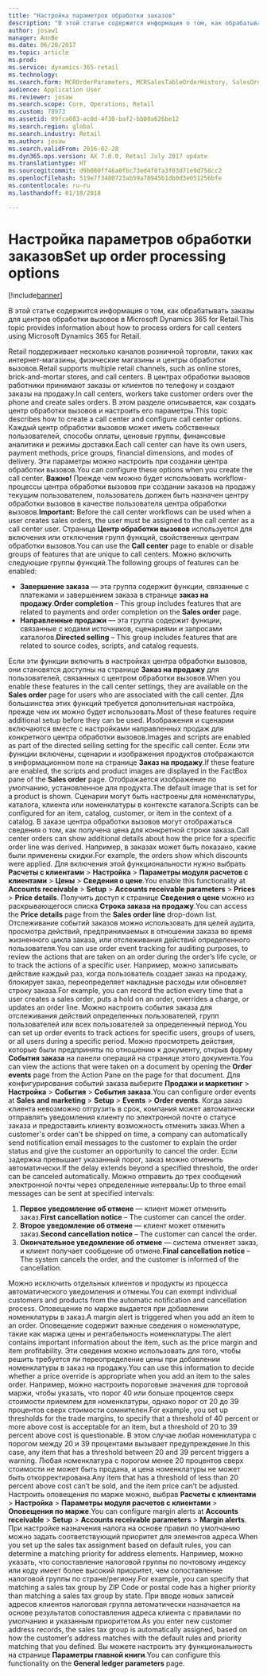 ```yaml
---
title: "Настройка параметров обработки заказов"
description: "В этой статье содержится информация о том, как обрабатывать заказы для центров обработки вызовов в Microsoft Dynamics 365 for Retail."
author: josaw1
manager: AnnBe
ms.date: 06/20/2017
ms.topic: article
ms.prod: 
ms.service: dynamics-365-retail
ms.technology: 
ms.search.form: MCROrderParameters, MCRSalesTableOrderHistory, SalesOrderProcessingWorkspace
audience: Application User
ms.reviewer: josaw
ms.search.scope: Core, Operations, Retail
ms.custom: 78973
ms.assetid: 09fca083-ac0d-4f30-baf2-bb00a626be12
ms.search.region: global
ms.search.industry: Retail
ms.author: josaw
ms.search.validFrom: 2016-02-28
ms.dyn365.ops.version: AX 7.0.0, Retail July 2017 update
ms.translationtype: HT
ms.sourcegitcommit: d9b080ff46a0fbc73ed4f8fa3f03d71e9d758cc2
ms.openlocfilehash: 519e7f3480723ab59a78945b1db0d3e051256bfe
ms.contentlocale: ru-ru
ms.lasthandoff: 01/18/2018

---
```


# <a name="set-up-order-processing-options"></a><span data-ttu-id="c2e5b-103">Настройка параметров обработки заказов</span><span class="sxs-lookup"><span data-stu-id="c2e5b-103">Set up order processing options</span></span>

[!include[banner](includes/banner.md)]


<span data-ttu-id="c2e5b-104">В этой статье содержится информация о том, как обрабатывать заказы для центров обработки вызовов в Microsoft Dynamics 365 for Retail.</span><span class="sxs-lookup"><span data-stu-id="c2e5b-104">This topic provides information about how to process orders for call centers using Microsoft Dynamics 365 for Retail.</span></span> 

<span data-ttu-id="c2e5b-105">Retail поддерживает несколько каналов розничной торговли, таких как интернет-магазины, физические магазины и центры обработки вызовов.</span><span class="sxs-lookup"><span data-stu-id="c2e5b-105">Retail supports multiple retail channels, such as online stores, brick-and-mortar stores, and call centers.</span></span> <span data-ttu-id="c2e5b-106">В центрах обработки вызовов работники принимают заказы от клиентов по телефону и создают заказы на продажу.</span><span class="sxs-lookup"><span data-stu-id="c2e5b-106">In call centers, workers take customer orders over the phone and create sales orders.</span></span> <span data-ttu-id="c2e5b-107">В этом разделе описывается, как создать центр обработки вызовов и настроить его параметры.</span><span class="sxs-lookup"><span data-stu-id="c2e5b-107">This topic describes how to create a call center and configure call center options.</span></span> <span data-ttu-id="c2e5b-108">Каждый центр обработки вызовов может иметь собственных пользователей, способы оплаты, ценовые группы, финансовые аналитики и режимы доставки.</span><span class="sxs-lookup"><span data-stu-id="c2e5b-108">Each call center can have its own users, payment methods, price groups, financial dimensions, and modes of delivery.</span></span> <span data-ttu-id="c2e5b-109">Эти параметры можно настроить при создании центра обработки вызовов.</span><span class="sxs-lookup"><span data-stu-id="c2e5b-109">You can configure these options when you create the call center.</span></span> <span data-ttu-id="c2e5b-110">**Важно!** Прежде чем можно будет использовать workflow-процессы центра обработки вызовов при создании заказов на продажу текущим пользователем, пользователь должен быть назначен центру обработки вызовов в качестве пользователя центра обработки вызовов.</span><span class="sxs-lookup"><span data-stu-id="c2e5b-110">**Important:** Before the call center workflows can be used when a user creates sales orders, the user must be assigned to the call center as a call center user.</span></span> <span data-ttu-id="c2e5b-111">Страница **Центр обработки вызовов** используется для включения или отключения групп функций, свойственных центрам обработки вызовов.</span><span class="sxs-lookup"><span data-stu-id="c2e5b-111">You can use the **Call center** page to enable or disable groups of features that are unique to call centers.</span></span> <span data-ttu-id="c2e5b-112">Можно включить следующие группы функций.</span><span class="sxs-lookup"><span data-stu-id="c2e5b-112">The following groups of features can be enabled:</span></span>

-   <span data-ttu-id="c2e5b-113">**Завершение заказа** — эта группа содержит функции, связанные с платежами и завершением заказа в странице **заказ на продажу**.</span><span class="sxs-lookup"><span data-stu-id="c2e5b-113">**Order completion** – This group includes features that are related to payments and order completion on the **Sales order** page.</span></span>
-   <span data-ttu-id="c2e5b-114">**Направленные продажи** — эта группа содержит функции, связанные с кодами источников, сценариями и запросами каталогов.</span><span class="sxs-lookup"><span data-stu-id="c2e5b-114">**Directed selling** – This group includes features that are related to source codes, scripts, and catalog requests.</span></span>

<span data-ttu-id="c2e5b-115">Если эти функции включить в настройках центра обработки вызовов, они становятся доступны на странице **Заказ на продажу** для пользователей, связанных с центром обработки вызовов.</span><span class="sxs-lookup"><span data-stu-id="c2e5b-115">When you enable these features in the call center settings, they are available on the **Sales order** page for users who are associated with the call center.</span></span> <span data-ttu-id="c2e5b-116">Для большинства этих функций требуется дополнительная настройка, прежде чем их можно будет использовать.</span><span class="sxs-lookup"><span data-stu-id="c2e5b-116">Most of these features require additional setup before they can be used.</span></span> <span data-ttu-id="c2e5b-117">Изображения и сценарии включаются вместе с настройками направленных продаж для конкретного центра обработки вызовов.</span><span class="sxs-lookup"><span data-stu-id="c2e5b-117">Images and scripts are enabled as part of the directed selling setting for the specific call center.</span></span> <span data-ttu-id="c2e5b-118">Если эти функции включены, сценарии и изображения продуктов отображаются в информационном поле на странице **Заказ на продажу**.</span><span class="sxs-lookup"><span data-stu-id="c2e5b-118">If these feature are enabled, the scripts and product images are displayed in the FactBox pane of the **Sales order** page.</span></span> <span data-ttu-id="c2e5b-119">Отображается изображение по умолчанию, установленное для продукта.</span><span class="sxs-lookup"><span data-stu-id="c2e5b-119">The default image that is set for a product is shown.</span></span> <span data-ttu-id="c2e5b-120">Сценарии могут быть настроены для номенклатуры, каталога, клиента или номенклатуры в контексте каталога.</span><span class="sxs-lookup"><span data-stu-id="c2e5b-120">Scripts can be configured for an item, catalog, customer, or item in the context of a catalog.</span></span> <span data-ttu-id="c2e5b-121">В заказе центра обработки вызовов могут отображаться сведения о том, как получена цена для конкретной строки заказа.</span><span class="sxs-lookup"><span data-stu-id="c2e5b-121">Call center orders can show additional details about how the price for a specific order line was derived.</span></span> <span data-ttu-id="c2e5b-122">Например, в заказах может быть показано, какие были применены скидки.</span><span class="sxs-lookup"><span data-stu-id="c2e5b-122">For example, the orders show which discounts were applied.</span></span> <span data-ttu-id="c2e5b-123">Для включения этой функциональности нужно выбрать **Расчеты с клиентами** &gt; **Настройка** &gt; **Параметры модуля расчетов с клиентами** &gt; **Цены** &gt; **Сведения о цене**.</span><span class="sxs-lookup"><span data-stu-id="c2e5b-123">You enable this functionality at **Accounts receivable** &gt; **Setup** &gt; **Accounts receivable parameters** &gt; **Prices** &gt; **Price details**.</span></span> <span data-ttu-id="c2e5b-124">Получить доступ к странице **Сведения о цене** можно из раскрывающегося списка **Строка заказа на продажу**.</span><span class="sxs-lookup"><span data-stu-id="c2e5b-124">You can access the **Price details** page from the **Sales order line** drop-down list.</span></span> <span data-ttu-id="c2e5b-125">Отслеживание событий заказов можно использовать для целей аудита, просмотра действий, предпринимаемых в отношении заказа во время жизненного цикла заказа, или отслеживания действий определенного пользователя.</span><span class="sxs-lookup"><span data-stu-id="c2e5b-125">You can use order event tracking for auditing purposes, to review the actions that are taken on an order during the order’s life cycle, or to track the actions of a specific user.</span></span> <span data-ttu-id="c2e5b-126">Например, можно записывать действие каждый раз, когда пользователь создает заказ на продажу, блокирует заказ, переопределяет накладные расходы или обновляет строку заказа.</span><span class="sxs-lookup"><span data-stu-id="c2e5b-126">For example, you can record the action every time that a user creates a sales order, puts a hold on an order, overrides a charge, or updates an order line.</span></span> <span data-ttu-id="c2e5b-127">Можно настроить события заказа для отслеживания действий определенных пользователей, групп пользователей или всех пользователей за определенный период.</span><span class="sxs-lookup"><span data-stu-id="c2e5b-127">You can set up order events to track actions for specific users, groups of users, or all users during a specific period.</span></span> <span data-ttu-id="c2e5b-128">Можно просмотреть действия, которые были предприняты по отношению к документу, открыв форму **События заказа** на панели операций на странице этого документа.</span><span class="sxs-lookup"><span data-stu-id="c2e5b-128">You can view the actions that were taken on a document by opening the **Order events** page from the Action Pane on the page for that document.</span></span> <span data-ttu-id="c2e5b-129">Для конфигурирования событий заказа выберите **Продажи и маркетинг** &gt; **Настройка** &gt; **События** &gt; **События заказа**.</span><span class="sxs-lookup"><span data-stu-id="c2e5b-129">You can configure order events at **Sales and marketing** &gt; **Setup** &gt; **Events** &gt; **Order events**.</span></span> <span data-ttu-id="c2e5b-130">Когда заказ клиента невозможно отгрузить в срок, компания может автоматически отправлять уведомления клиенту по электронной почте о статусе заказа и предоставить клиенту возможность отменить заказ.</span><span class="sxs-lookup"><span data-stu-id="c2e5b-130">When a customer's order can't be shipped on time, a company can automatically send notification email messages to the customer to explain the order status and give the customer an opportunity to cancel the order.</span></span> <span data-ttu-id="c2e5b-131">Если задержка превышает указанный порог, заказ можно отменить автоматически.</span><span class="sxs-lookup"><span data-stu-id="c2e5b-131">If the delay extends beyond a specified threshold, the order can be canceled automatically.</span></span> <span data-ttu-id="c2e5b-132">Можно отправить до трех сообщений электронной почты через определенные интервалы:</span><span class="sxs-lookup"><span data-stu-id="c2e5b-132">Up to three email messages can be sent at specified intervals:</span></span>

1.  <span data-ttu-id="c2e5b-133">**Первое уведомление об отмене** — клиент может отменить заказ.</span><span class="sxs-lookup"><span data-stu-id="c2e5b-133">**First cancellation notice** – The customer can cancel the order.</span></span>
2.  <span data-ttu-id="c2e5b-134">**Второе уведомление об отмене** — клиент может отменить заказ.</span><span class="sxs-lookup"><span data-stu-id="c2e5b-134">**Second cancellation notice** – The customer can cancel the order.</span></span>
3.  <span data-ttu-id="c2e5b-135">**Окончательное уведомление об отмене** — система отменяет заказ, и клиент получает сообщение об отмене.</span><span class="sxs-lookup"><span data-stu-id="c2e5b-135">**Final cancellation notice** – The system cancels the order, and the customer is informed of the cancellation.</span></span>

<span data-ttu-id="c2e5b-136">Можно исключить отдельных клиентов и продукты из процесса автоматического уведомления и отмены.</span><span class="sxs-lookup"><span data-stu-id="c2e5b-136">You can exempt individual customers and products from the automatic notification and cancellation process.</span></span> <span data-ttu-id="c2e5b-137">Оповещение по марже выдается при добавлении номенклатуры в заказ.</span><span class="sxs-lookup"><span data-stu-id="c2e5b-137">A margin alert is triggered when you add an item to an order.</span></span> <span data-ttu-id="c2e5b-138">Оповещение содержит важные сведения о номенклатуре, такие как маржа цены и рентабельность номенклатуры.</span><span class="sxs-lookup"><span data-stu-id="c2e5b-138">The alert contains important information about the item, such as the price margin and item profitability.</span></span> <span data-ttu-id="c2e5b-139">Эти сведения можно использовать для того, чтобы решить требуется ли переопределение цены при добавлении номенклатуры в заказ на продажу.</span><span class="sxs-lookup"><span data-stu-id="c2e5b-139">You can use this information to decide whether a price override is appropriate when you add an item to the sales order.</span></span> <span data-ttu-id="c2e5b-140">Например, можно настроить пороговые значения для торговой маржи, чтобы указать, что порог 40 или больше процентов сверх стоимости приемлем для номенклатуры, однако порог от 20 до 39 процентов сверх стоимости сомнителен.</span><span class="sxs-lookup"><span data-stu-id="c2e5b-140">For example, you set up thresholds for the trade margins, to specify that a threshold of 40 percent or more above cost is acceptable for an item, but a threshold of 20 to 39 percent above cost is questionable.</span></span> <span data-ttu-id="c2e5b-141">В этом случае любая номенклатура с порогом между 20 и 39 процентами вызывает предупреждение.</span><span class="sxs-lookup"><span data-stu-id="c2e5b-141">In this case, any item that has a threshold between 20 and 39 percent triggers a warning.</span></span> <span data-ttu-id="c2e5b-142">Любая номенклатура с порогом менее 20 процентов сверх стоимости не может быть продана, и цена номенклатуры не может быть откорректирована.</span><span class="sxs-lookup"><span data-stu-id="c2e5b-142">Any item that has a threshold of less than 20 percent above cost can’t be sold, and the item price can’t be adjusted.</span></span> <span data-ttu-id="c2e5b-143">Настроить оповещения по марже можно, выбрав **Расчеты с клиентами** &gt; **Настройка** &gt; **Параметры модуля расчетов с клиентами** &gt; **Оповещения по марже**.</span><span class="sxs-lookup"><span data-stu-id="c2e5b-143">You can configure margin alerts at **Accounts receivable** &gt; **Setup** &gt; **Accounts receivable parameters** &gt; **Margin alerts**.</span></span> <span data-ttu-id="c2e5b-144">При настройке назначения налога на основе правил по умолчанию можно задать соответствующий приоритет для элементов адреса.</span><span class="sxs-lookup"><span data-stu-id="c2e5b-144">When you set up the sales tax assignment based on default rules, you can determine a matching priority for address elements.</span></span> <span data-ttu-id="c2e5b-145">Например, можно указать, что сопоставление налоговой группы по почтовому индексу или коду имеет более высокий приоритет, чем сопоставление налоговой группы по стране/региону.</span><span class="sxs-lookup"><span data-stu-id="c2e5b-145">For example, you can specify that matching a sales tax group by ZIP Code or postal code has a higher priority than matching a sales tax group by state.</span></span> <span data-ttu-id="c2e5b-146">При вводе новых записей адресов клиентов налоговая группа автоматически назначается на основе результатов сопоставления адреса клиента с правилами по умолчанию и указанным приоритетом.</span><span class="sxs-lookup"><span data-stu-id="c2e5b-146">As you enter new customer address records, the sales tax group is automatically assigned, based on how the customer’s address matches with the default rules and priority matching that you defined.</span></span> <span data-ttu-id="c2e5b-147">Вы можете настроить эту функциональность на странице **Параметры главной книги**.</span><span class="sxs-lookup"><span data-stu-id="c2e5b-147">You can configure this functionality on the **General ledger parameters** page.</span></span>




